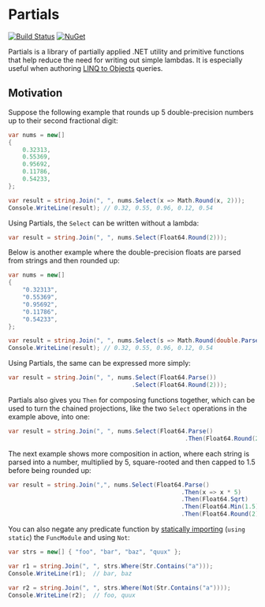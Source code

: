 # Partials

[![Build Status][build-badge]][builds]
[![NuGet][nuget-badge]][nuget-pkg]

Partials is a library of partially applied .NET utility and primitive functions
that help reduce the need for writing out simple lambdas. It is especially
useful when authoring [LINQ to Objects][linq2objs] queries.

## Motivation

Suppose the following example that rounds up 5 double-precision numbers up to
their second fractional digit:

```c#
var nums = new[]
{
    0.32313,
    0.55369,
    0.95692,
    0.11786,
    0.54233,
};

var result = string.Join(", ", nums.Select(x => Math.Round(x, 2)));
Console.WriteLine(result); // 0.32, 0.55, 0.96, 0.12, 0.54
```

Using Partials, the `Select` can be written without a lambda:

```c#
var result = string.Join(", ", nums.Select(Float64.Round(2)));
```

Below is another example where the double-precision floats are parsed from
strings and then rounded up:

```c#
var nums = new[]
{
    "0.32313",
    "0.55369",
    "0.95692",
    "0.11786",
    "0.54233",
};

var result = string.Join(", ", nums.Select(s => Math.Round(double.Parse(s, CultureInfo.InvariantCulture), 2)));
Console.WriteLine(result); // 0.32, 0.55, 0.96, 0.12, 0.54
```

Using Partials, the same can be expressed more simply:


```c#
var result = string.Join(", ", nums.Select(Float64.Parse())
                                   .Select(Float64.Round(2)));
```

Partials also gives you `Then` for composing functions together, which can
be used to turn the chained projections, like the two `Select` operations
in the example above, into one:

```c#
var result = string.Join(", ", nums.Select(Float64.Parse()
                                                  .Then(Float64.Round(2))));
```

The next example shows more composition in action, where each string is parsed
into a number, multiplied by 5, square-rooted and then capped to 1.5 before
being rounded up:

```c#
var result = string.Join(",", nums.Select(Float64.Parse()
                                                 .Then(x => x * 5)
                                                 .Then(Float64.Sqrt)
                                                 .Then(Float64.Min(1.5))
                                                 .Then(Float64.Round(2))));
```

You can also negate any predicate function by [statically importing][using]
(`using static`) the `FuncModule` and using `Not`:

```c#
var strs = new[] { "foo", "bar", "baz", "quux" };

var r1 = string.Join(", ", strs.Where(Str.Contains("a")));
Console.WriteLine(r1);  // bar, baz

var r2 = string.Join(", ", strs.Where(Not(Str.Contains("a"))));
Console.WriteLine(r2);  // foo, quux
```


[build-badge]: https://img.shields.io/appveyor/ci/raboof/partials.svg
[nuget-badge]: https://img.shields.io/nuget/v/Partials.svg
[nuget-pkg]: https://www.nuget.org/packages/Partials
[builds]: https://ci.appveyor.com/project/raboof/partials
[linq2objs]: https://msdn.microsoft.com/en-us/library/bb397919.aspx
[using]: https://msdn.microsoft.com/en-us/library/sf0df423.aspx